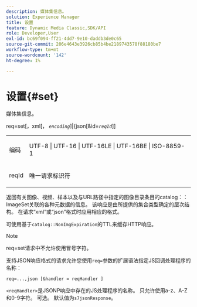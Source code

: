 ```yaml
---
description: 媒体集信息。
solution: Experience Manager
title: 设置
feature: Dynamic Media Classic,SDK/API
role: Developer,User
exl-id: bc69f094-ff21-4dd7-9e10-daddb3de0c65
source-git-commit: 206e4643e3926cb85b4be2189743578f88180be7
workflow-type: tm+mt
source-wordcount: '142'
ht-degree: 1%

---
```


# 设置{#set}

媒体集信息。

req=set[，xml[， *`encoding`*]|&lbrace;json[&amp;id=*`reqId`*]]

<table id="simpletable_02C955F4EBAD4251A728F0FC68F432B5"> 
 <tr class="strow"> 
  <td class="stentry"> <p><span class="varname">编码</span> </p> </td> 
  <td class="stentry"> <p><span class="codeph"> UTF-8 | UTF-16 | UTF-16LE | UTF-16BE | ISO-8859-1</span> </p></td> 
 </tr> 
 <tr class="strow"> 
  <td class="stentry"> <p><span class="varname"> reqId</span> </p></td> 
  <td class="stentry"> <p>唯一请求标识符 </p></td> 
 </tr> 
</table>

返回有关图像、视频、样本以及与URL路径中指定的图像目录条目的catalog：：ImageSet关联的各种元数据的信息。 该响应是由所提供的集合类型确定的层次结构。 在请求“xml”或“json”格式时应用相应的格式。

可使用基于`catalog::NonImgExpiration`的TTL来缓存HTTP响应。

>[!NOTE]
>
>req=set请求中不允许使用冒号字符。

支持JSON响应格式的请求允许您使用`req=`参数的扩展语法指定JS回调处理程序的名称：

`req=...,json [&handler = reqHandler ]`

`<reqHandler>`是JSONP响应中存在的JS处理程序的名称。 只允许使用a-z、A-Z和0-9字符。 可选。 默认值为`s7jsonResponse`。
